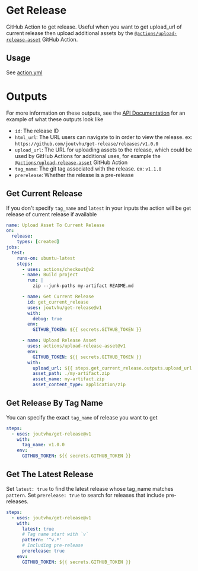 # Get Release

GitHub Action to get release.
Useful when you want to get upload_url of current release then upload additional assets by the [`@actions/upload-release-asset`](https://www.github.com/actions/upload-release-asset) GitHub Action.

## Usage

See [action.yml](action.yml)

# Outputs

For more information on these outputs, see the [API Documentation](https://developer.github.com/v3/repos/releases/#response-4) for an example of what these outputs look like

- `id`: The release ID
- `html_url`: The URL users can navigate to in order to view the release. ex: `https://github.com/joutvhu/get-release/releases/v1.0.0`
- `upload_url`: The URL for uploading assets to the release, which could be used by GitHub Actions for additional uses, for example the [`@actions/upload-release-asset`](https://www.github.com/actions/upload-release-asset) GitHub Action
- `tag_name`: The git tag associated with the release. ex: `v1.1.0`
- `prerelease`: Whether the release is a pre-release

## Get Current Release

If you don't specify `tag_name` and `latest` in your inputs the action will be get release of current release if available

```yaml
name: Upload Asset To Current Release
on:
  release:
    types: [created]
jobs:
  test:
    runs-on: ubuntu-latest
    steps:
      - uses: actions/checkout@v2
      - name: Build project
        run: |
          zip --junk-paths my-artifact README.md

      - name: Get Current Release
        id: get_current_release
        uses: joutvhu/get-release@v1
        with:
          debug: true
        env:
          GITHUB_TOKEN: ${{ secrets.GITHUB_TOKEN }}

      - name: Upload Release Asset
        uses: actions/upload-release-asset@v1
        env:
          GITHUB_TOKEN: ${{ secrets.GITHUB_TOKEN }}
        with:
          upload_url: ${{ steps.get_current_release.outputs.upload_url }}
          asset_path: ./my-artifact.zip
          asset_name: my-artifact.zip
          asset_content_type: application/zip
```

## Get Release By Tag Name

You can specify the exact `tag_name` of release you want to get

```yaml
steps:
  - uses: joutvhu/get-release@v1
    with:
      tag_name: v1.0.0
    env:
      GITHUB_TOKEN: ${{ secrets.GITHUB_TOKEN }}
```

## Get The Latest Release

Set `latest: true` to find the latest release whose tag_name matches `pattern`.
Set `prerelease: true` to search for releases that include pre-releases.

```yaml
steps:
  - uses: joutvhu/get-release@v1
    with:
      latest: true
      # Tag name start with `v`
      pattern: '^v.*'
      # Including pre-release
      prerelease: true
    env:
      GITHUB_TOKEN: ${{ secrets.GITHUB_TOKEN }}
```
